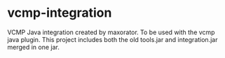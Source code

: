 # vcmp-integration
VCMP Java integration created by maxorator. To be used with the vcmp java plugin. This project includes both the old tools.jar and integration.jar merged in one jar.
